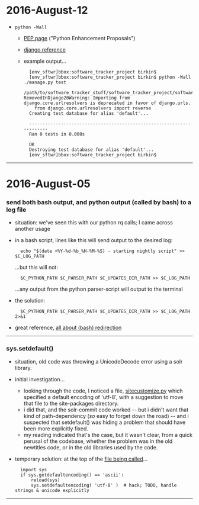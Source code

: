 2016-August-12
==============

- `python -Wall`

    - [PEP page](https://www.python.org/dev/peps/pep-0230/) ("Python Enhancement Proposals")

    - [django reference](https://docs.djangoproject.com/en/1.10/howto/upgrade-version/)

    - example output...

            [env_sftwr]bbox:software_tracker_project birkin$
            [env_sftwr]bbox:software_tracker_project birkin$ python -Wall ./manage.py test
            /path/to/software_tracker_stuff/software_tracker_project/software_tracker/models.py:6: RemovedInDjango20Warning: Importing from django.core.urlresolvers is deprecated in favor of django.urls.
              from django.core.urlresolvers import reverse
            Creating test database for alias 'default'...

            ----------------------------------------------------------------------
            Ran 0 tests in 0.000s

            OK
            Destroying test database for alias 'default'...
            [env_sftwr]bbox:software_tracker_project birkin$


---


2016-August-05
==============

### send both bash output, and python output (called by bash) to a log file

- situation: we've seen this with our python rq calls; I came across another usage

- in a bash script, lines like this will send output to the desired log:

        echo "$(date +%Y-%d-%b_%H-%M-%S) - starting nightly script" >> $C_LOG_PATH

    ...but this will not:

        $C_PYTHON_PATH $C_PARSER_PATH $C_UPDATES_DIR_PATH >> $C_LOG_PATH

    ...any output from the python parser-script will output to the terminal

- the solution:

        $C_PYTHON_PATH $C_PARSER_PATH $C_UPDATES_DIR_PATH >> $C_LOG_PATH 2>&1

- great reference, [all about (bash) redirection](http://tldp.org/HOWTO/Bash-Prog-Intro-HOWTO-3.html)

---


### sys.setdefault()

- situation, old code was throwing a UnicodeDecode error using a solr library.

- initial investigation...
    - looking through the code, I noticed a file, [sitecustomize.py](https://github.com/birkin/kochief_titles_project/blob/481e93136ba18ba0ccdee7d01af925c2a355cb6d/kochief/pylib/sitecustomize.py) which specified a default encoding of 'utf-8', with a suggestion to move that file to the site-packages directory.
    - i did that, and the solr-commit code worked -- but i didn't want that kind of path-dependency (_so_ easy to forget down the road) -- and i suspected that setdefault() was hiding a problem that should have been more explicitly fixed.
    - my reading indicated that's the case, but it wasn't clear, from a quick perusal of the codebase, whether the problem was in the old newtitles code, or in the old libraries used by the code.

- temporary solution: at the top of the [file being called](https://github.com/birkin/kochief_titles_project/blob/3d96ce1507c841ddf9aa8db23e10b96cebf9a3ec/kochief/discovery/parsers/brown_marc.py#L3-L6)...

        import sys
        if sys.getdefaultencoding() == 'ascii':
            reload(sys)
            sys.setdefaultencoding( 'utf-8' )  # hack; TODO, handle strings & unicode explicitly

---
